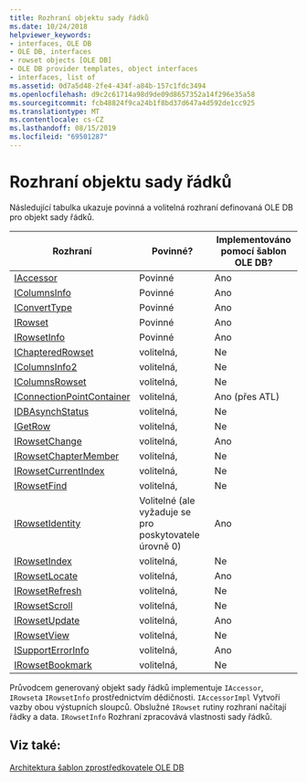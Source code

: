 ```yaml
---
title: Rozhraní objektu sady řádků
ms.date: 10/24/2018
helpviewer_keywords:
- interfaces, OLE DB
- OLE DB, interfaces
- rowset objects [OLE DB]
- OLE DB provider templates, object interfaces
- interfaces, list of
ms.assetid: 0d7a5d48-2fe4-434f-a84b-157c1fdc3494
ms.openlocfilehash: d9c2c61714a98d9de09d8657352a14f296e35a58
ms.sourcegitcommit: fcb48824f9ca24b1f8bd37d647a4d592de1cc925
ms.translationtype: MT
ms.contentlocale: cs-CZ
ms.lasthandoff: 08/15/2019
ms.locfileid: "69501287"
---
```

# <a name="rowset-object-interfaces"></a>Rozhraní objektu sady řádků

Následující tabulka ukazuje povinná a volitelná rozhraní definovaná OLE DB pro objekt sady řádků.

|Rozhraní|Povinné?|Implementováno pomocí šablon OLE DB?|
|---------------|---------------|--------------------------------------|
|[IAccessor](/previous-versions/windows/desktop/ms719672(v=vs.85))|Povinné|Ano|
|[IColumnsInfo](/previous-versions/windows/desktop/ms724541(v=vs.85))|Povinné|Ano|
|[IConvertType](/previous-versions/windows/desktop/ms715926(v=vs.85))|Povinné|Ano|
|[IRowset](/previous-versions/windows/desktop/ms720986(v=vs.85))|Povinné|Ano|
|[IRowsetInfo](/previous-versions/windows/desktop/ms724541(v=vs.85))|Povinné|Ano|
|[IChapteredRowset](/previous-versions/windows/desktop/ms718180(v=vs.85))|volitelná,|Ne|
|[IColumnsInfo2](/previous-versions/windows/desktop/ms712953(v=vs.85))|volitelná,|Ne|
|[IColumnsRowset](/previous-versions/windows/desktop/ms722657(v=vs.85))|volitelná,|Ne|
|[IConnectionPointContainer](/windows/win32/api/ocidl/nn-ocidl-iconnectionpointcontainer)|volitelná,|Ano (přes ATL)|
|[IDBAsynchStatus](/previous-versions/windows/desktop/ms709832(v=vs.85))|volitelná,|Ne|
|[IGetRow](/previous-versions/windows/desktop/ms718047(v=vs.85))|volitelná,|Ne|
|[IRowsetChange](/previous-versions/windows/desktop/ms715790(v=vs.85))|volitelná,|Ano|
|[IRowsetChapterMember](/previous-versions/windows/desktop/ms725430(v=vs.85))|volitelná,|Ne|
|[IRowsetCurrentIndex](/previous-versions/windows/desktop/ms709700(v=vs.85))|volitelná,|Ne|
|[IRowsetFind](/previous-versions/windows/desktop/ms724221(v=vs.85))|volitelná,|Ne|
|[IRowsetIdentity](/previous-versions/windows/desktop/ms715913(v=vs.85))|Volitelné (ale vyžaduje se pro poskytovatele úrovně 0)|Ano|
|[IRowsetIndex](/previous-versions/windows/desktop/ms719604(v=vs.85))|volitelná,|Ne|
|[IRowsetLocate](/previous-versions/windows/desktop/ms721190(v=vs.85))|volitelná,|Ano|
|[IRowsetRefresh](/previous-versions/windows/desktop/ms714892(v=vs.85))|volitelná,|Ne|
|[IRowsetScroll](/previous-versions/windows/desktop/ms712984(v=vs.85))|volitelná,|Ne|
|[IRowsetUpdate](/previous-versions/windows/desktop/ms714401(v=vs.85))|volitelná,|Ano|
|[IRowsetView](/previous-versions/windows/desktop/ms709755(v=vs.85))|volitelná,|Ne|
|[ISupportErrorInfo](/previous-versions/windows/desktop/ms715816(v=vs.85))|volitelná,|Ano|
|[IRowsetBookmark](/previous-versions/windows/desktop/ms714246(v=vs.85))|volitelná,|Ne|

Průvodcem generovaný objekt sady řádků implementuje `IAccessor`, `IRowset`a `IRowsetInfo` prostřednictvím dědičnosti. `IAccessorImpl` Vytvoří vazby obou výstupních sloupců. Obslužné `IRowset` rutiny rozhraní načítají řádky a data. `IRowsetInfo` Rozhraní zpracovává vlastnosti sady řádků.

## <a name="see-also"></a>Viz také:

[Architektura šablon zprostředkovatele OLE DB](../../data/oledb/ole-db-provider-template-architecture.md)<br/>
